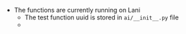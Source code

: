 - The functions are currently running on Lani
  - The test function uuid is stored in `ai/__init__.py` file
  -
